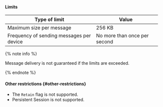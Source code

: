 #### Limits

| Type of limit | Value |
| ----- | ----- |
| Maximum size per message | 256 KB |
| Frequency of sending messages per device | No more than once per second |

{% note info %}

Message delivery is not guaranteed if the limits are exceeded.

{% endnote %}

#### Other restrictions {#other-restrictions}

- The `Retain` flag is not supported.
- Persistent Session is not supported.

